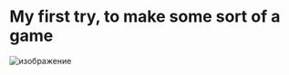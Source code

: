 # My first try, to make some sort of a game
![изображение](https://user-images.githubusercontent.com/33752831/183402477-32b788bf-eff1-47df-81c7-88e9ac0ad796.png)
